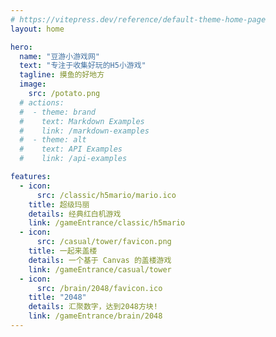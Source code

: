 ```yaml
---
# https://vitepress.dev/reference/default-theme-home-page
layout: home

hero:
  name: "豆游小游戏网"
  text: "专注于收集好玩的H5小游戏"
  tagline: 摸鱼的好地方
  image:
    src: /potato.png
  # actions:
  #  - theme: brand
  #    text: Markdown Examples
  #    link: /markdown-examples
  #  - theme: alt
  #    text: API Examples
  #    link: /api-examples

features:
  - icon: 
      src: /classic/h5mario/mario.ico
    title: 超级玛丽
    details: 经典红白机游戏
    link: /gameEntrance/classic/h5mario
  - icon: 
      src: /casual/tower/favicon.png
    title: 一起来盖楼
    details: 一个基于 Canvas 的盖楼游戏
    link: /gameEntrance/casual/tower
  - icon: 
      src: /brain/2048/favicon.ico
    title: "2048"
    details: 汇聚数字，达到2048方块!
    link: /gameEntrance/brain/2048
---
```


